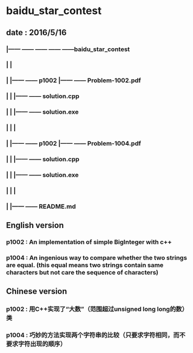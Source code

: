 # baidu_star_contest 
## date : 2016/5/16
### |—— —— —— —— ——baidu_star_contest
### |	|
### |	|—— —— p1002 |—— —— Problem-1002.pdf
### |	|			 |—— —— solution.cpp
### |	|			 |—— —— solution.exe
### |	|			 |
### |	|—— —— p1002 |—— —— Problem-1004.pdf
### |	|			 |—— —— solution.cpp
### |	|			 |—— —— solution.exe
### |	|			 |
### |	|—— —— README.md
## English version
### p1002 : An implementation of simple BigInteger with c++
### p1004 : An ingenious way to compare whether the two strings are equal. (this equal means two strings contain same characters but not care the sequence of characters)
## Chinese version
### p1002 : 用C++实现了“大数”（范围超过unsigned  long long的数）类
### p1004 : 巧妙的方法实现两个字符串的比较（只要求字符相同，而不要求字符出现的顺序）